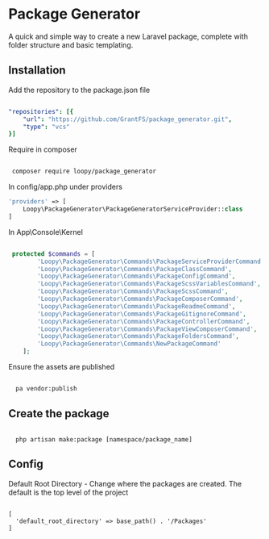 # Package Generator

A quick and simple way to create a new Laravel package, complete with folder structure and basic templating.

## Installation

Add the repository to the package.json file

```yml

"repositories": [{
    "url": "https://github.com/GrantFS/package_generator.git",
    "type": "vcs"
}]

```

Require in composer

```bash

 composer require loopy/package_generator


```

In config/app.php under providers

```php
'providers' => [
    Loopy\PackageGenerator\PackageGeneratorServiceProvider::class
]

```

In App\Console\Kernel

```php

 protected $commands = [
        'Loopy\PackageGenerator\Commands\PackageServiceProviderCommand',
        'Loopy\PackageGenerator\Commands\PackageClassCommand',
        'Loopy\PackageGenerator\Commands\PackageConfigCommand',
        'Loopy\PackageGenerator\Commands\PackageScssVariablesCommand',
        'Loopy\PackageGenerator\Commands\PackageScssCommand',
        'Loopy\PackageGenerator\Commands\PackageComposerCommand',
        'Loopy\PackageGenerator\Commands\PackageReadmeCommand',
        'Loopy\PackageGenerator\Commands\PackageGitignoreCommand',
        'Loopy\PackageGenerator\Commands\PackageControllerCommand',
        'Loopy\PackageGenerator\Commands\PackageViewComposerCommand',
        'Loopy\PackageGenerator\Commands\PackageFoldersCommand',
        'Loopy\PackageGenerator\Commands\NewPackageCommand'
    ];

```

Ensure the assets are published

```bash

  pa vendor:publish

```

## Create the package

```

  php artisan make:package [namespace/package_name]

```

## Config

Default Root Directory - Change where the packages are created.  The default is the top level of the project

```

[
  'default_root_directory' => base_path() . '/Packages'
]

```
